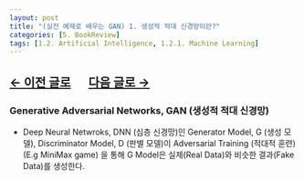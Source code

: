 ```yaml
---
layout: post
title: "(실전 예제로 배우는 GAN) 1. 생성적 적대 신경망이란?"
categories: [5. BookReview]
tags: [1.2. Artificial Intelligence, 1.2.1. Machine Learning]
---
```


## [←  이전 글로](https://maizer2.github.io/5.%20bookreview/2022/03/10/(실전-예제로-배우는-GAN)-0.-서론.html) 　 [다음 글로 →](https://maizer2.github.io/5.%20bookreview/2022/03/10/(실전-예제로-배우는-GAN)-2.-데이터-중심,-용이한-환경,-데이터-준비.html)


### Generative Adversarial Networks, GAN (생성적 적대 신경망)

* Deep Neural Netwroks, DNN (심층 신경망)인 Generator Model, G (생성 모델), Discriminator Model, D (판별 모델)이 Adversarial Training (적대적 훈련) (E.g MiniMax game) 을 통해 G Model은 실제(Real Data)와 비슷한 결과(Fake Data)를 생성한다.